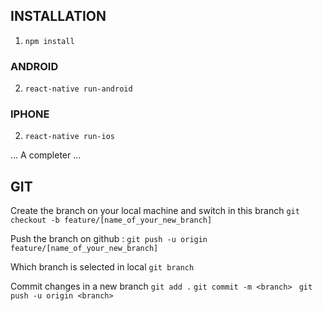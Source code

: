 ## INSTALLATION ##

1. ```npm install```

### ANDROID
2. ```react-native run-android```

### IPHONE
2. ```react-native run-ios```

... A completer
...



## GIT

Create the branch on your local machine and switch in this branch
```git checkout -b feature/[name_of_your_new_branch]```

Push the branch on github :
```git push -u origin feature/[name_of_your_new_branch]```


Which branch is selected in local
```git branch```


Commit changes in a new branch
```git add .```
```git commit -m <branch> ```
```git push -u origin <branch>```
